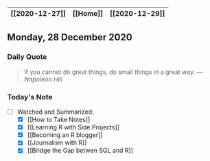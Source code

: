 | [[2020-12-27]] | [[Home]] | [[2020-12-29]] |
| :------------: | :------: | :------------: |

## Monday, 28 December 2020

### Daily Quote
> If you cannot do great things, do small things in a great way.
> &mdash; <cite>Napoleon Hill</cite>

### Today's Note

- [ ] Watched and Summarized:
	- [x] [[How to Take Notes]]
	- [x] [[Learning R with Side Projects]]
	- [x] [[Becoming an R blogger]]
	- [x] [[Journalism with R]]
	- [x] [[Bridge the Gap betwen SQL and R]]
